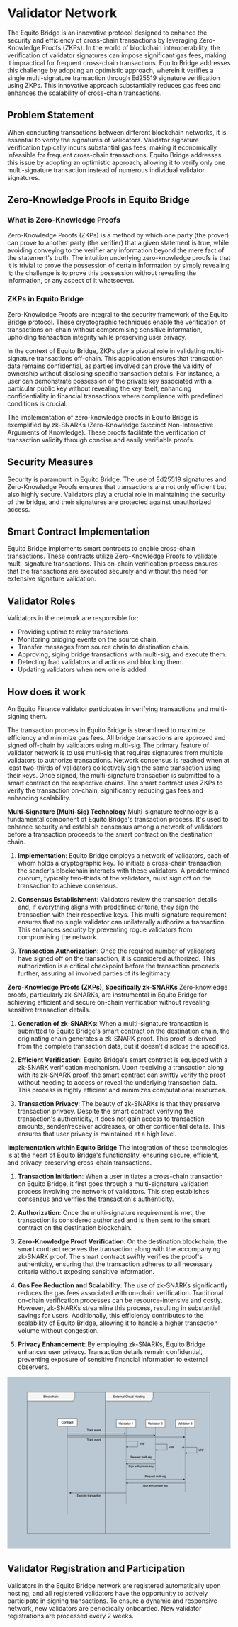 # Validator Network

The Equito Bridge is an innovative protocol designed to enhance the security and efficiency of cross-chain transactions by leveraging Zero-Knowledge Proofs (ZKPs). In the world of blockchain interoperability, the verification of validator signatures can impose significant gas fees, making it impractical for frequent cross-chain transactions. Equito Bridge addresses this challenge by adopting an optimistic approach, wherein it verifies a single multi-signature transaction through Ed25519 signature verification using ZKPs. This innovative approach substantially reduces gas fees and enhances the scalability of cross-chain transactions.

## Problem Statement

When conducting transactions between different blockchain networks, it is essential to verify the signatures of validators. Validator signature verification typically incurs substantial gas fees, making it economically infeasible for frequent cross-chain transactions. Equito Bridge addresses this issue by adopting an optimistic approach, allowing it to verify only one multi-signature transaction instead of numerous individual validator signatures.

## Zero-Knowledge Proofs in Equito Bridge

### What is Zero-Knowledge Proofs

Zero-Knowledge Proofs (ZKPs) is a method by which one party (the prover) can prove to another party (the verifier) that a given statement is true, while avoiding conveying to the verifier any information beyond the mere fact of the statement's truth. The intuition underlying zero-knowledge proofs is that it is trivial to prove the possession of certain information by simply revealing it; the challenge is to prove this possession without revealing the information, or any aspect of it whatsoever.

### ZKPs in Equito Bridge

Zero-Knowledge Proofs are integral to the security framework of the Equito Bridge protocol. These cryptographic techniques enable the verification of transactions on-chain without compromising sensitive information, upholding transaction integrity while preserving user privacy.

In the context of Equito Bridge, ZKPs play a pivotal role in validating multi-signature transactions off-chain. This application ensures that transaction data remains confidential, as parties involved can prove the validity of ownership without disclosing specific transaction details. For instance, a user can demonstrate possession of the private key associated with a particular public key without revealing the key itself, enhancing confidentiality in financial transactions where compliance with predefined conditions is crucial.

The implementation of zero-knowledge proofs in Equito Bridge is exemplified by zk-SNARKs (Zero-Knowledge Succinct Non-Interactive Arguments of Knowledge). These proofs facilitate the verification of transaction validity through concise and easily verifiable proofs.

## Security Measures

Security is paramount in Equito Bridge. The use of Ed25519 signatures and Zero-Knowledge Proofs ensures that transactions are not only efficient but also highly secure. Validators play a crucial role in maintaining the security of the bridge, and their signatures are protected against unauthorized access.

## Smart Contract Implementation

Equito Bridge implements smart contracts to enable cross-chain transactions. These contracts utilize Zero-Knowledge Proofs to validate multi-signature transactions. This on-chain verification process ensures that the transactions are executed securely and without the need for extensive signature validation.

## Validator Roles

Validators in the network are responsible for:

- Providing uptime to relay transactions
- Monitoring bridging events on the source chain.
- Transfer messages from source chain to destination chain.
- Approving, siging bridge transactions with multi-sig, and execute them.
- Detecting frad validators and actions and blocking them.
- Updating validators when new one is added.

## How does it work

An Equito Finance validator participates in verifying transactions and multi-signing them.

The transaction process in Equito Bridge is streamlined to maximize efficiency and minimize gas fees. All bridge transactions are approved and signed off-chain by validators using multi-sig. The primary feature of validator network is to use multi-sig that requires signatures from multiple validators to authorize transactions. Network consensus is reached when at least two-thirds of validators collectively sign the same transaction using their keys. Once signed, the multi-signature transaction is submitted to a smart contract on the respective chains. The smart contract uses ZKPs to verify the transaction on-chain, significantly reducing gas fees and enhancing scalability.

**Multi-Signature (Multi-Sig) Technology**
Multi-signature technology is a fundamental component of Equito Bridge's transaction process. It's used to enhance security and establish consensus among a network of validators before a transaction proceeds to the smart contract on the destination chain.

1. **Implementation**: Equito Bridge employs a network of validators, each of whom holds a cryptographic key. To initiate a cross-chain transaction, the sender's blockchain interacts with these validators. A predetermined quorum, typically two-thirds of the validators, must sign off on the transaction to achieve consensus.

2. **Consensus Establishment**: Validators review the transaction details and, if everything aligns with predefined criteria, they sign the transaction with their respective keys. This multi-signature requirement ensures that no single validator can unilaterally authorize a transaction. This enhances security by preventing rogue validators from compromising the network.

3. **Transaction Authorization**: Once the required number of validators have signed off on the transaction, it is considered authorized. This authorization is a critical checkpoint before the transaction proceeds further, assuring all involved parties of its legitimacy.

**Zero-Knowledge Proofs (ZKPs), Specifically zk-SNARKs**
Zero-knowledge proofs, particularly zk-SNARKs, are instrumental in Equito Bridge for achieving efficient and secure on-chain verification without revealing sensitive transaction details.

1. **Generation of zk-SNARKs**: When a multi-signature transaction is submitted to Equito Bridge's smart contract on the destination chain, the originating chain generates a zk-SNARK proof. This proof is derived from the complete transaction data, but it doesn't disclose the specifics.

2. **Efficient Verification**: Equito Bridge's smart contract is equipped with a zk-SNARK verification mechanism. Upon receiving a transaction along with its zk-SNARK proof, the smart contract can swiftly verify the proof without needing to access or reveal the underlying transaction data. This process is highly efficient and minimizes computational resources.

3. **Transaction Privacy**: The beauty of zk-SNARKs is that they preserve transaction privacy. Despite the smart contract verifying the transaction's authenticity, it does not gain access to transaction amounts, sender/receiver addresses, or other confidential details. This ensures that user privacy is maintained at a high level.

**Implementation within Equito Bridge**
The integration of these technologies is at the heart of Equito Bridge's functionality, ensuring secure, efficient, and privacy-preserving cross-chain transactions.

1. **Transaction Initiation**: When a user initiates a cross-chain transaction on Equito Bridge, it first goes through a multi-signature validation process involving the network of validators. This step establishes consensus and verifies the transaction's authenticity.

2. **Authorization**: Once the multi-signature requirement is met, the transaction is considered authorized and is then sent to the smart contract on the destination blockchain.

3. **Zero-Knowledge Proof Verification**: On the destination blockchain, the smart contract receives the transaction along with the accompanying zk-SNARK proof. The smart contract swiftly verifies the proof's authenticity, ensuring that the transaction adheres to all necessary criteria without exposing sensitive information.

4. **Gas Fee Reduction and Scalability**: The use of zk-SNARKs significantly reduces the gas fees associated with on-chain verification. Traditional on-chain verification processes can be resource-intensive and costly. However, zk-SNARKs streamline this process, resulting in substantial savings for users. Additionally, this efficiency contributes to the scalability of Equito Bridge, allowing it to handle a higher transaction volume without congestion.

5. **Privacy Enhancement**: By employing zk-SNARKs, Equito Bridge enhances user privacy. Transaction details remain confidential, preventing exposure of sensitive financial information to external observers.

![Validators](./validators.png)

## Validator Registration and Participation

Validators in the Equito Bridge network are registered automatically upon hosting, and all registered validators have the opportunity to actively participate in signing transactions. To ensure a dynamic and responsive network, new validators are periodically onboarded. New validator registrations are processed every 2 weeks.
